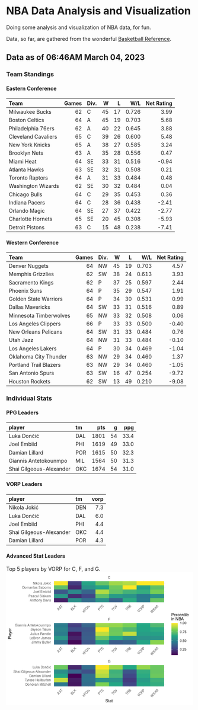 # NBA Data Analysis and Visualization

Doing some analysis and visualization of NBA data, for fun.

Data, so far, are gathered from the wonderful [Basketball
Reference](https://www.basketball-reference.com/).

## Data as of 06:46AM March 04, 2023

### Team Standings

#### Eastern Conference

| Team                | Games | Div. |   W |   L |   W/L | Net Rating |
|:--------------------|------:|:-----|----:|----:|------:|-----------:|
| Milwaukee Bucks     |    62 | C    |  45 |  17 | 0.726 |       3.99 |
| Boston Celtics      |    64 | A    |  45 |  19 | 0.703 |       5.68 |
| Philadelphia 76ers  |    62 | A    |  40 |  22 | 0.645 |       3.88 |
| Cleveland Cavaliers |    65 | C    |  39 |  26 | 0.600 |       5.48 |
| New York Knicks     |    65 | A    |  38 |  27 | 0.585 |       3.24 |
| Brooklyn Nets       |    63 | A    |  35 |  28 | 0.556 |       0.47 |
| Miami Heat          |    64 | SE   |  33 |  31 | 0.516 |      -0.94 |
| Atlanta Hawks       |    63 | SE   |  32 |  31 | 0.508 |       0.21 |
| Toronto Raptors     |    64 | A    |  31 |  33 | 0.484 |       0.48 |
| Washington Wizards  |    62 | SE   |  30 |  32 | 0.484 |       0.04 |
| Chicago Bulls       |    64 | C    |  29 |  35 | 0.453 |       0.36 |
| Indiana Pacers      |    64 | C    |  28 |  36 | 0.438 |      -2.41 |
| Orlando Magic       |    64 | SE   |  27 |  37 | 0.422 |      -2.77 |
| Charlotte Hornets   |    65 | SE   |  20 |  45 | 0.308 |      -5.93 |
| Detroit Pistons     |    63 | C    |  15 |  48 | 0.238 |      -7.41 |

#### Western Conference

| Team                   | Games | Div. |   W |   L |   W/L | Net Rating |
|:-----------------------|------:|:-----|----:|----:|------:|-----------:|
| Denver Nuggets         |    64 | NW   |  45 |  19 | 0.703 |       4.57 |
| Memphis Grizzlies      |    62 | SW   |  38 |  24 | 0.613 |       3.93 |
| Sacramento Kings       |    62 | P    |  37 |  25 | 0.597 |       2.44 |
| Phoenix Suns           |    64 | P    |  35 |  29 | 0.547 |       1.91 |
| Golden State Warriors  |    64 | P    |  34 |  30 | 0.531 |       0.99 |
| Dallas Mavericks       |    64 | SW   |  33 |  31 | 0.516 |       0.89 |
| Minnesota Timberwolves |    65 | NW   |  33 |  32 | 0.508 |       0.06 |
| Los Angeles Clippers   |    66 | P    |  33 |  33 | 0.500 |      -0.40 |
| New Orleans Pelicans   |    64 | SW   |  31 |  33 | 0.484 |       0.76 |
| Utah Jazz              |    64 | NW   |  31 |  33 | 0.484 |      -0.10 |
| Los Angeles Lakers     |    64 | P    |  30 |  34 | 0.469 |      -1.04 |
| Oklahoma City Thunder  |    63 | NW   |  29 |  34 | 0.460 |       1.37 |
| Portland Trail Blazers |    63 | NW   |  29 |  34 | 0.460 |      -1.05 |
| San Antonio Spurs      |    63 | SW   |  16 |  47 | 0.254 |      -9.72 |
| Houston Rockets        |    62 | SW   |  13 |  49 | 0.210 |      -9.08 |

### Individual Stats

#### PPG Leaders

| player                  | tm  |  pts |   g |  ppg |
|:------------------------|:----|-----:|----:|-----:|
| Luka Dončić             | DAL | 1801 |  54 | 33.4 |
| Joel Embiid             | PHI | 1619 |  49 | 33.0 |
| Damian Lillard          | POR | 1615 |  50 | 32.3 |
| Giannis Antetokounmpo   | MIL | 1564 |  50 | 31.3 |
| Shai Gilgeous-Alexander | OKC | 1674 |  54 | 31.0 |

#### VORP Leaders

| player                  | tm  | vorp |
|:------------------------|:----|-----:|
| Nikola Jokić            | DEN |  7.3 |
| Luka Dončić             | DAL |  6.0 |
| Joel Embiid             | PHI |  4.4 |
| Shai Gilgeous-Alexander | OKC |  4.4 |
| Damian Lillard          | POR |  4.3 |

#### Advanced Stat Leaders

Top 5 players by VORP for C, F, and G.
![](README_files/figure-gfm/README-unnamed-chunk-7-1.png)<!-- -->
